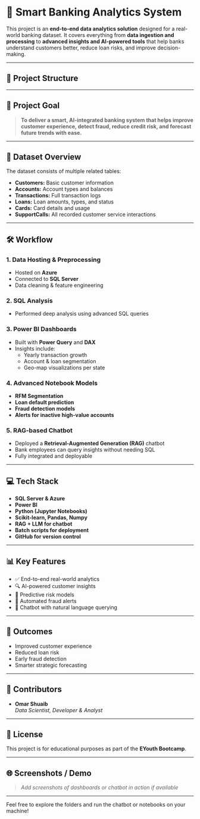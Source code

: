 # 💼 Smart Banking Analytics System

This project is an **end-to-end data analytics solution** designed for a real-world banking dataset. It covers everything from **data ingestion and processing** to **advanced insights and AI-powered tools** that help banks understand customers better, reduce loan risks, and improve decision-making.

---

## 📁 Project Structure


---

## 🚀 Project Goal

> **To deliver a smart, AI-integrated banking system that helps improve customer experience, detect fraud, reduce credit risk, and forecast future trends with ease.**

---

## 🧾 Dataset Overview

The dataset consists of multiple related tables:

- **Customers:** Basic customer information  
- **Accounts:** Account types and balances  
- **Transactions:** Full transaction logs  
- **Loans:** Loan amounts, types, and status  
- **Cards:** Card details and usage  
- **SupportCalls:** All recorded customer service interactions  

---

## 🛠️ Workflow

### 1. **Data Hosting & Preprocessing**
- Hosted on **Azure**
- Connected to **SQL Server**
- Data cleaning & feature engineering

### 2. **SQL Analysis**
- Performed deep analysis using advanced SQL queries

### 3. **Power BI Dashboards**
- Built with **Power Query** and **DAX**
- Insights include:
  - Yearly transaction growth
  - Account & loan segmentation
  - Geo-map visualizations per state

### 4. **Advanced Notebook Models**
- **RFM Segmentation**
- **Loan default prediction**
- **Fraud detection models**
- **Alerts for inactive high-value accounts**

### 5. **RAG-based Chatbot**
- Deployed a **Retrieval-Augmented Generation (RAG)** chatbot
- Bank employees can query insights without needing SQL
- Fully integrated and deployable

---

## 💻 Tech Stack

- **SQL Server & Azure**
- **Power BI**
- **Python (Jupyter Notebooks)**
- **Scikit-learn, Pandas, Numpy**
- **RAG + LLM for chatbot**
- **Batch scripts for deployment**
- **GitHub for version control**

---

## 📊 Key Features

- ✅ End-to-end real-world analytics
- 🔍 AI-powered customer insights
- 🧠 Predictive risk models
- 🔔 Automated fraud alerts
- 🤖 Chatbot with natural language querying

---

## 🎯 Outcomes

- Improved customer experience
- Reduced loan risk
- Early fraud detection
- Smarter strategic forecasting

---

## 🤝 Contributors

- **Omar Shuaib**  
  *Data Scientist, Developer & Analyst*

---

## 📄 License

This project is for educational purposes as part of the **EYouth Bootcamp**.

---

## 🌐 Screenshots / Demo

> _Add screenshots of dashboards or chatbot in action if available_

---

Feel free to explore the folders and run the chatbot or notebooks on your machine!

